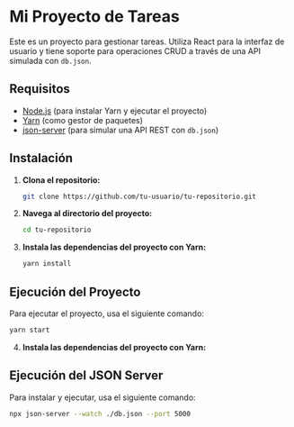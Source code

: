 # Mi Proyecto de Tareas

Este es un proyecto para gestionar tareas. Utiliza React para la interfaz de usuario y tiene soporte para operaciones CRUD a través de una API simulada con `db.json`.

## Requisitos

- [Node.js](https://nodejs.org/) (para instalar Yarn y ejecutar el proyecto)
- [Yarn](https://classic.yarnpkg.com/en/docs/install/) (como gestor de paquetes)
- [json-server](https://github.com/typicode/json-server) (para simular una API REST con `db.json`)

## Instalación

1. **Clona el repositorio:**

    ```bash
    git clone https://github.com/tu-usuario/tu-repositorio.git
    ```

2. **Navega al directorio del proyecto:**

    ```bash
    cd tu-repositorio
    ```

3. **Instala las dependencias del proyecto con Yarn:**

    ```bash
    yarn install
    ```

## Ejecución del Proyecto

Para ejecutar el proyecto, usa el siguiente comando:

```bash
yarn start
```

4. **Instala las dependencias del proyecto con Yarn:**

## Ejecución del JSON Server

Para instalar y ejecutar, usa el siguiente comando:

```bash
npx json-server --watch ./db.json --port 5000
```
